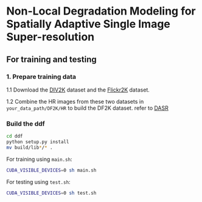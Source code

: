# Non-Local Degradation Modeling for Spatially Adaptive Single Image Super-resolution

## For training and testing
### 1. Prepare training data 

1.1 Download the [DIV2K](https://data.vision.ee.ethz.ch/cvl/DIV2K/)  dataset and the [Flickr2K](http://cv.snu.ac.kr/research/EDSR/Flickr2K.tar) dataset.

1.2 Combine the HR images from these two datasets in `your_data_path/DF2K/HR` to build the DF2K dataset. 
refer to [DASR](https://github.com/The-Learning-And-Vision-Atelier-LAVA/DASR)


### Build the ddf
```bash
cd ddf
python setup.py install
mv build/lib*/* .
```

For training using `main.sh`:
```bash
CUDA_VISIBLE_DEVICES=0 sh main.sh
```
For testing using `test.sh`:

```bash
CUDA_VISIBLE_DEVICES=0 sh test.sh
```
